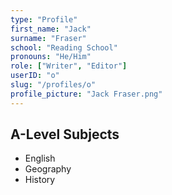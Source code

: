 ```yaml
---
type: "Profile"
first_name: "Jack"
surname: "Fraser"
school: "Reading School"
pronouns: "He/Him"
role: ["Writer", "Editor"]
userID: "o"
slug: "/profiles/o"
profile_picture: "Jack Fraser.png"
---
```


## A-Level Subjects

- English
- Geography
- History